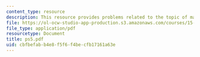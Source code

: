 ```yaml
---
content_type: resource
description: This resource provides problems related to the topic of markov process.
file: https://ol-ocw-studio-app-production.s3.amazonaws.com/courses/15-072j-queues-theory-and-applications-spring-2006/cbfbefabb4e8f5f6f4becfb17161a63e_ps5.pdf
file_type: application/pdf
resourcetype: Document
title: ps5.pdf
uid: cbfbefab-b4e8-f5f6-f4be-cfb17161a63e
---
```

